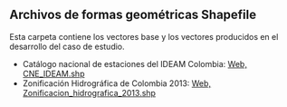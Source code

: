 ## Archivos de formas geométricas Shapefile

Esta carpeta contiene los vectores base y los vectores producidos en el desarrollo del caso de estudio.

* Catálogo nacional de estaciones del IDEAM Colombia: [Web, ](http://dhime.ideam.gov.co/atencionciudadano/)[CNE_IDEAM.shp](http://bart.ideam.gov.co/cneideam/CNE_IDEAM.zip)
* Zonificación Hidrográfica de Colombia 2013: [Web, ](http://bart.ideam.gov.co/cneideam/Capasgeo/Zonificacion_Hidrografica_2013.zip)[Zonificacion_hidrografica_2013.shp](http://bart.ideam.gov.co/cneideam/Capasgeo/Zonificacion_Hidrografica_2013.zip)




